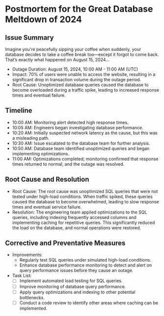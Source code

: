 # Postmortem for the Great Database Meltdown of 2024

## Issue Summary
Imagine you're peacefully sipping your coffee when suddenly, your database decides to take a coffee break too—except it forgot to come back. That’s exactly what happened on August 15, 2024...

- Outage Duration: August 15, 2024, 10:00 AM - 11:00 AM (UTC)
- Impact: 70% of users were unable to access the website, resulting in a significant drop in transaction volume during the outage period.
- Root Cause: Unoptimized database queries caused the database to become overloaded during a traffic spike, leading to increased response times and eventual failure.

## Timeline
- 10:00 AM: Monitoring alert detected high response times.
- 10:05 AM: Engineers began investigating database performance.
- 10:20 AM: Initially suspected network latency as the cause, but this was a misleading path.
- 10:30 AM: Issue escalated to the database team for further analysis.
- 10:50 AM: Database team identified unoptimized queries and began implementing optimizations.
- 11:00 AM: Optimizations completed; monitoring confirmed that response times returned to normal, and the outage was resolved.

## Root Cause and Resolution
- Root Cause: The root cause was unoptimized SQL queries that were not tested under high-load conditions. When traffic spiked, these queries caused the database to become overwhelmed, leading to slow response times and eventual service failure.
- Resolution: The engineering team applied optimizations to the SQL queries, including indexing frequently accessed columns and implementing caching for repetitive queries. This significantly reduced the load on the database, and normal operations were restored.

## Corrective and Preventative Measures
- Improvements: 
  - Regularly test SQL queries under simulated high-load conditions.
  - Enhance database performance monitoring to detect and alert on query performance issues before they cause an outage.
- Task List:
  - [ ] Implement automated load testing for SQL queries.
  - [ ] Improve monitoring of database query performance.
  - [ ] Apply query optimizations and indexing to other potential bottlenecks.
  - [ ] Conduct a code review to identify other areas where caching can be implemented.
